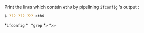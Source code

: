 Print the lines which contain `eth0` by pipelining `ifconfig` ‘s output :

```bash
$ ??? ??? ??? eth0
```

*`ifconfig`
*`|`
*`grep`
*`>`
*`>>`
